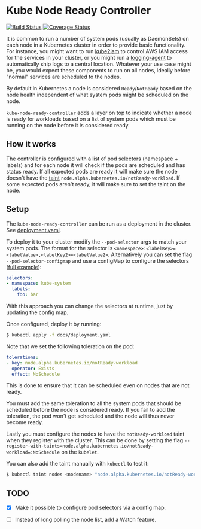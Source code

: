 # Kube Node Ready Controller
[![Build Status](https://travis-ci.org/mikkeloscar/kube-node-ready-controller.svg?branch=master)](https://travis-ci.org/mikkeloscar/kube-node-ready-controller)
[![Coverage Status](https://coveralls.io/repos/github/mikkeloscar/kube-node-ready-controller/badge.svg)](https://coveralls.io/github/mikkeloscar/kube-node-ready-controller)

It is common to run a number of system pods (usually as DaemonSets) on each
node in a Kubernetes cluster in order to provide basic functionality. For
instance, you might want to run [kube2iam][kube2iam] to control AWS IAM access
for the services in your cluster, or you might run a
[logging-agent][logging-agent] to automatically ship logs to a central
location. Whatever your use case might be, you would expect these components to
run on all nodes, ideally before "normal" services are scheduled to the nodes.

By default in Kubernetes a node is considered `Ready`/`NotReady` based
on the node health independent of what system pods might be scheduled on the
node.

`kube-node-ready-controller` adds a layer on top to indicate whether a
node is ready for workloads based on a list of system pods which must be
running on the node before it is considered ready.

## How it works

The controller is configured with a list of pod selectors (namespace + labels)
and for each node it will check if the pods are scheduled and has status ready.
If all expected pods are ready it will make sure the node doesn't have the
[taint][taints-tolerations] `node.alpha.kubernetes.io/notReady-workload`. If
some expected pods aren't ready, it will make sure to set the taint on the
node.

## Setup

The `kube-node-ready-controller` can be run as a deployment in the cluster. See
[deployment.yaml](/docs/deployment.yaml).

To deploy it to your cluster modify the `--pod-selector` args to match your
system pods. The format for the selector is
`<namespace>:<labelKey>=<labelValue>,<labelKey2>=<labelValue2>`. Alternatively
you can set the flag `--pod-selector-configmap` and use a configMap to
configure the selectors ([full example](/docs/configmap.yaml)):

```yaml
selectors:
- namespace: kube-system
  labels:
    foo: bar
```

With this approach you can change the selectors at runtime, just by updating
the config map.

Once configured, deploy it by running:

```bash
$ kubectl apply -f docs/deployment.yaml
```

Note that we set the following toleration on the pod:

```yaml
tolerations:
- key: node.alpha.kubernetes.io/notReady-workload
  operator: Exists
  effect: NoSchedule
```

This is done to ensure that it can be scheduled even on nodes that are not
ready.

You must add the same toleration to all the system pods that should be
scheduled before the node is considered ready. If you fail to add the
toleration, the pod won't get scheduled and the node will thus never become
ready.

Lastly you must configure the nodes to have the `notReady-workload` taint when
they register with the cluster. This can be done by setting the flag
`--register-with-taints=node.alpha.kubernetes.io/notReady-workload=:NoSchedule`
on the `kubelet`.

You can also add the taint manually with `kubectl` to test it:

```bash
$ kubectl taint nodes <nodename> "node.alpha.kubernetes.io/notReady-workload=:NoSchedule"
```

## TODO

* [x] Make it possible to configure pod selectors via a config map.

* [ ] Instead of long polling the node list, add a Watch feature.


[kube2iam]: https://github.com/jtblin/kube2iam
[logging-agent]: https://github.com/zalando-incubator/kubernetes-log-watcher
[taints-tolerations]: https://kubernetes.io/docs/concepts/configuration/assign-pod-node/#taints-and-tolerations-beta-feature
